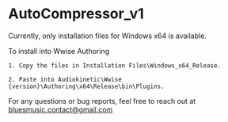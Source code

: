 # AutoCompressor_v1
 
Currently, only installation files for Windows x64 is available.

To install into Wwise Authoring

    1. Copy the files in Installation Files\Windows_x64_Release.
    
    2. Paste into Audiokinetic\Wwise {version}\Authoring\x64\Release\bin\Plugins.

For any questions or bug reports, feel free to reach out at bluesmusic.contact@gmail.com
